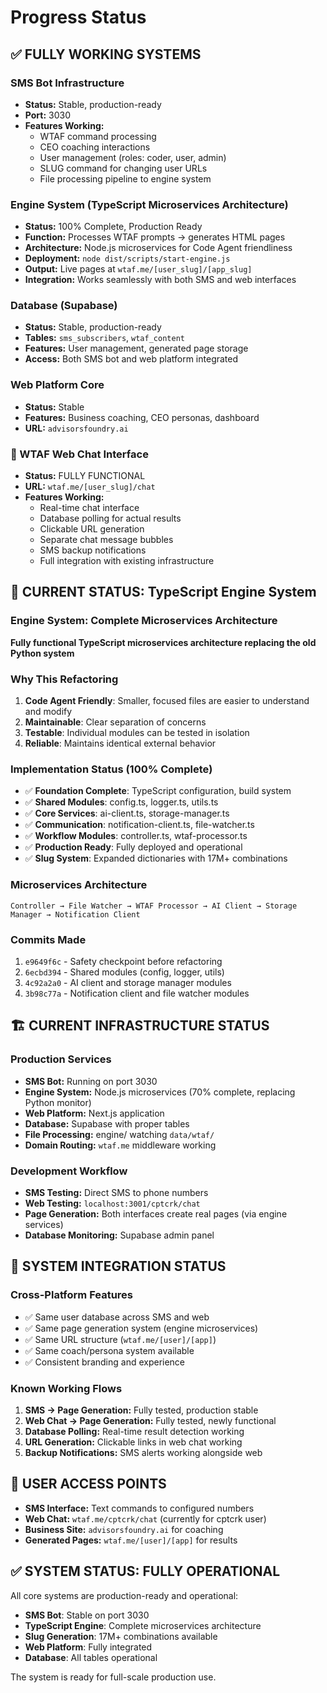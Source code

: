 # Progress Status

## ✅ FULLY WORKING SYSTEMS

### SMS Bot Infrastructure
- **Status:** Stable, production-ready
- **Port:** 3030
- **Features Working:**
  - WTAF command processing
  - CEO coaching interactions
  - User management (roles: coder, user, admin)
  - SLUG command for changing user URLs
  - File processing pipeline to engine system

### Engine System (TypeScript Microservices Architecture)
- **Status:** 100% Complete, Production Ready
- **Function:** Processes WTAF prompts → generates HTML pages
- **Architecture:** Node.js microservices for Code Agent friendliness
- **Deployment:** `node dist/scripts/start-engine.js`
- **Output:** Live pages at `wtaf.me/[user_slug]/[app_slug]`
- **Integration:** Works seamlessly with both SMS and web interfaces

### Database (Supabase)
- **Status:** Stable, production-ready
- **Tables:** `sms_subscribers`, `wtaf_content`
- **Features:** User management, generated page storage
- **Access:** Both SMS bot and web platform integrated

### Web Platform Core
- **Status:** Stable
- **Features:** Business coaching, CEO personas, dashboard
- **URL:** `advisorsfoundry.ai`

### **🎉 WTAF Web Chat Interface**
- **Status:** FULLY FUNCTIONAL
- **URL:** `wtaf.me/[user_slug]/chat`
- **Features Working:**
  - Real-time chat interface
  - Database polling for actual results
  - Clickable URL generation
  - Separate chat message bubbles
  - SMS backup notifications
  - Full integration with existing infrastructure

## 🔧 CURRENT STATUS: TypeScript Engine System

### Engine System: Complete Microservices Architecture
**Fully functional TypeScript microservices architecture replacing the old Python system**

### Why This Refactoring
1. **Code Agent Friendly**: Smaller, focused files are easier to understand and modify
2. **Maintainable**: Clear separation of concerns
3. **Testable**: Individual modules can be tested in isolation
4. **Reliable**: Maintains identical external behavior

### Implementation Status (100% Complete)
- ✅ **Foundation Complete**: TypeScript configuration, build system
- ✅ **Shared Modules**: config.ts, logger.ts, utils.ts
- ✅ **Core Services**: ai-client.ts, storage-manager.ts  
- ✅ **Communication**: notification-client.ts, file-watcher.ts
- ✅ **Workflow Modules**: controller.ts, wtaf-processor.ts
- ✅ **Production Ready**: Fully deployed and operational
- ✅ **Slug System**: Expanded dictionaries with 17M+ combinations

### Microservices Architecture
```
Controller → File Watcher → WTAF Processor → AI Client → Storage Manager → Notification Client
```

### Commits Made
1. `e9649f6c` - Safety checkpoint before refactoring
2. `6ecbd394` - Shared modules (config, logger, utils)
3. `4c92a2a0` - AI client and storage manager modules
4. `3b98c77a` - Notification client and file watcher modules

## 🏗️ CURRENT INFRASTRUCTURE STATUS

### Production Services
- **SMS Bot:** Running on port 3030
- **Engine System:** Node.js microservices (70% complete, replacing Python monitor)
- **Web Platform:** Next.js application
- **Database:** Supabase with proper tables
- **File Processing:** engine/ watching `data/wtaf/`
- **Domain Routing:** `wtaf.me` middleware working

### Development Workflow
- **SMS Testing:** Direct SMS to phone numbers
- **Web Testing:** `localhost:3001/cptcrk/chat`
- **Page Generation:** Both interfaces create real pages (via engine services)
- **Database Monitoring:** Supabase admin panel

## 🎯 SYSTEM INTEGRATION STATUS

### Cross-Platform Features
- ✅ Same user database across SMS and web
- ✅ Same page generation system (engine microservices)
- ✅ Same URL structure (`wtaf.me/[user]/[app]`)
- ✅ Same coach/persona system available
- ✅ Consistent branding and experience

### Known Working Flows
1. **SMS → Page Generation:** Fully tested, production stable
2. **Web Chat → Page Generation:** Fully tested, newly functional
3. **Database Polling:** Real-time result detection working
4. **URL Generation:** Clickable links in web chat working
5. **Backup Notifications:** SMS alerts working alongside web

## 📱 USER ACCESS POINTS
- **SMS Interface:** Text commands to configured numbers
- **Web Chat:** `wtaf.me/cptcrk/chat` (currently for cptcrk user)
- **Business Site:** `advisorsfoundry.ai` for coaching
- **Generated Pages:** `wtaf.me/[user]/[app]` for results

## ✅ SYSTEM STATUS: FULLY OPERATIONAL

All core systems are production-ready and operational:
- **SMS Bot**: Stable on port 3030
- **TypeScript Engine**: Complete microservices architecture
- **Slug Generation**: 17M+ combinations available
- **Web Platform**: Fully integrated
- **Database**: All tables operational

The system is ready for full-scale production use. 